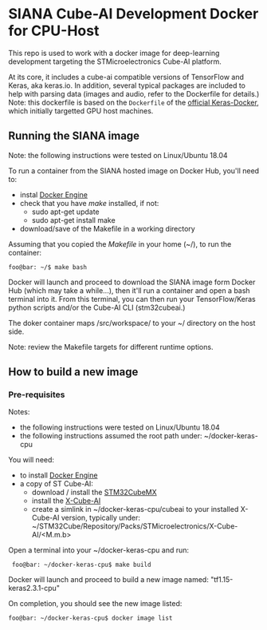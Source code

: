 # SIANA Cube-AI Development Docker for CPU-Host

This repo is used to work with a docker image for deep-learning development targeting the STMicroelectronics Cube-AI platform.

At its core, it includes a cube-ai compatible versions of TensorFlow and Keras, aka keras.io. In addition, several typical packages are included to help with parsing data (images and audio, refer to the Dockerfile for details.) Note: this dockerfile is based on the `Dockerfile` of the [official Keras-Docker](https://github.com/keras-team/keras/tree/master/docker), which initially targetted GPU host machines.

## Running the SIANA image
Note: the following instructions were tested on Linux/Ubuntu 18.04

To run a container from the SIANA hosted image on Docker Hub, you'll need to:
  * instal [Docker Engine](https://docs.docker.com/engine/install/)
  * check that you have *make* installed, if not:
    * sudo apt-get update
    * sudo apt-get install make
  * download/save of the Makefile in a working directory
  
Assuming that you copied the *Makefile* in your home (~/), to run the container:
 ```console
 foo@bar: ~/$ make bash
 ```
Docker will launch and proceed to download the SIANA image form Docker Hub (which may take a while...), then it'll run a container and open a bash terminal into it. From this terminal, you can then run your TensorFlow/Keras python scripts and/or the Cube-AI CLI (stm32cubeai.)
  
The doker container maps /src/workspace/ to your ~/ directory on the host side.
 
Note: review the Makefile targets for different runtime options.


## How to build a new image

### Pre-requisites
Notes:
  * the following instructions were tested on Linux/Ubuntu 18.04
  * the following instructions assumed the root path under: ~/docker-keras-cpu
 
You will need:
  * to install [Docker Engine](https://docs.docker.com/engine/install/)
  * a copy of ST Cube-AI:
    * download / install the [STM32CubeMX](https://www.st.com/en/development-tools/stm32cubemx.html)
    * install the [X-Cube-AI](https://www.st.com/content/st_com/en/products/embedded-software/mcu-mpu-embedded-software/stm32-embedded-software/stm32cube-expansion-packages/x-cube-ai.html) 
    * create a simlink in ~/docker-keras-cpu/cubeai to your installed X-Cube-AI version, typically under:  ~/STM32Cube/Repository/Packs/STMicroelectronics/X-Cube-AI/<M.m.b>

Open a terminal into your ~/docker-keras-cpu and run:
```console
 foo@bar: ~/docker-keras-cpu$ make build
```
Docker will launch and proceed to build a new image named: "tf1.15-keras2.3.1-cpu"

On completion, you should see the new image listed: 
```console
foo@bar: ~/docker-keras-cpu$ docker image list
```

